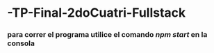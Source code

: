 # -TP-Final-2doCuatri-Fullstack

### para correr el programa utilice el comando _npm start_ en la consola